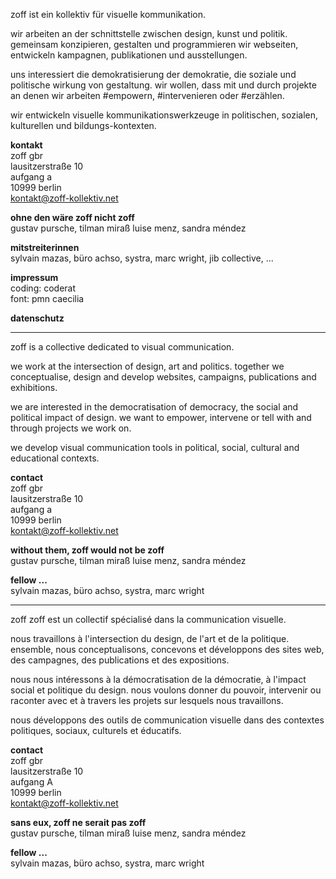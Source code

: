 <a id="de"></a>

zoff ist ein kollektiv für visuelle kommunikation.

wir arbeiten an der schnittstelle zwischen design, kunst und politik. gemeinsam konzipieren, gestalten und programmieren wir webseiten, entwickeln kampagnen, publikationen und ausstellungen.

uns interessiert die demokratisierung der demokratie, die soziale und politische wirkung von gestaltung. wir wollen, dass mit und durch projekte an denen wir arbeiten #empowern, #intervenieren oder #erzählen.

wir entwickeln visuelle kommunikationswerkzeuge in politischen, sozialen, kulturellen und bildungs-kontexten.

**kontakt**\
zoff gbr\
lausitzerstraße 10\
aufgang a\
10999 berlin\
[kontakt@zoff-kollektiv.net](<mailto: kontakt@zoff-kollektiv.net>)

**ohne den wäre zoff nicht zoff**\
gustav pursche, tilman miraß
luise menz, sandra méndez

**mitstreiterinnen**\
sylvain mazas, büro achso, systra, marc wright, jib collective, ...

**impressum**\
coding: coderat\
font: pmn caecilia

**datenschutz**

- - -

<a id="en"></a>

zoff is a collective dedicated to visual communication.

we work at the intersection of design, art and politics. together we conceptualise, design and develop websites, campaigns, publications and exhibitions.

we are interested in the democratisation of democracy, the social and political impact of design. we want to empower, intervene or tell with and through projects we work on.

we develop visual communication tools in political, social, cultural and educational contexts.

**contact**\
zoff gbr\
lausitzerstraße 10\
aufgang a\
10999 berlin\
[kontakt@zoff-kollektiv.net](<mailto: kontakt@zoff-kollektiv.net>)

**without them, zoff would not be zoff**\
gustav pursche, tilman miraß
luise menz, sandra méndez

**fellow ...**\
sylvain mazas, büro achso, systra, marc wright

- - -

<a id="fr"></a>

zoff zoff est un collectif spécialisé dans la communication visuelle.

nous travaillons à l'intersection du design, de l'art et de la politique. ensemble, nous conceptualisons, concevons et développons des sites web, des campagnes, des publications et des expositions.

nous nous intéressons à la démocratisation de la démocratie, à l'impact social et politique du design. nous voulons donner du pouvoir, intervenir ou raconter avec et à travers les projets sur lesquels nous travaillons.

nous développons des outils de communication visuelle dans des contextes politiques, sociaux, culturels et éducatifs.

**contact**\
zoff gbr\
lausitzerstraße 10\
aufgang A\
10999 berlin\
[kontakt@zoff-kollektiv.net](<mailto: kontakt@zoff-kollektiv.net>)

**sans eux, zoff ne serait pas zoff**\
gustav pursche, tilman miraß
luise menz, sandra méndez

**fellow ...**\
sylvain mazas, büro achso, systra, marc wright